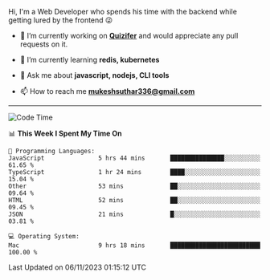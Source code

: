Hi, I'm a Web Developer who spends his time with the backend while getting lured by the frontend 😜

- 🔭 I’m currently working on **[Quizifer](https://github.com/SutharMukesh/Quizifer/)** and would appreciate any pull requests on it.

- 🌱 I’m currently learning **redis, kubernetes**

- 💬 Ask me about **javascript, nodejs, CLI tools**

- 📫 How to reach me **mukeshsuthar336@gmail.com**

---
<!--START_SECTION:waka-->
![Code Time](http://img.shields.io/badge/Code%20Time-2%2C593%20hrs%2023%20mins-blue)

📊 **This Week I Spent My Time On** 

```text
💬 Programming Languages: 
JavaScript               5 hrs 44 mins       ███████████████░░░░░░░░░░   61.65 % 
TypeScript               1 hr 24 mins        ████░░░░░░░░░░░░░░░░░░░░░   15.04 % 
Other                    53 mins             ██░░░░░░░░░░░░░░░░░░░░░░░   09.64 % 
HTML                     52 mins             ██░░░░░░░░░░░░░░░░░░░░░░░   09.45 % 
JSON                     21 mins             █░░░░░░░░░░░░░░░░░░░░░░░░   03.81 % 

💻 Operating System: 
Mac                      9 hrs 18 mins       █████████████████████████   100.00 % 
```


 Last Updated on 06/11/2023 01:15:12 UTC
<!--END_SECTION:waka-->
